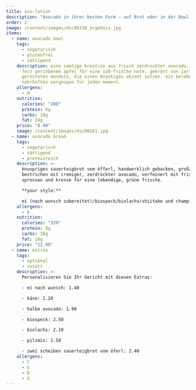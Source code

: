 ```yaml
---
title: avo-lution
description: "Avocado in ihrer besten Form – auf Brot oder in der Bowl. Frisch, cremig und voll guter Fette für Körper und Geist."
order: 2
image: /content/images/dsc00338_ergebnis.jpg
items:
  - name: avocado bowl
    tags:
      - vegetarisch
      - glutenfrei
      - sättigend
    description: eine samtige kreation aus frisch zerdrückter avocado, veredelt mit
      fein geriebenem apfel für eine süß-frische note, gekrönt von zart
      gerösteten mandeln, die einen knackigen akzent setzen. ein belebendes,
      nahrhaftes vergnügen für jeden moment.
    allergens:
      - H
    nutrition:
      calories: "300"
      protein: 6g
      carbs: 18g
      fat: 24g
    price: "8.90"
    image: /content/images/dsc00161.jpg
  - name: avocado bread
    tags:
      - vegetarisch
      - sättigend
      - proteinreich
    description: >-
      knuspriges sauerteigbrot vom öfferl, handwerklich gebacken, großzügig
      bestrichen mit cremiger, zerdrückter avocado, verfeinert mit frischen
      sprossen und kresse für eine lebendige, grüne frische.

      **your style:**

      ei (nach wunsch zubereitet)/biospeck/biolachs/shiitake und champignons pilze
    allergens:
      - A
    nutrition:
      calories: "320"
      protein: 8g
      carbs: 38g
      fat: 16g
    price: "12.90"
  - name: extras
    tags:
      - optional
      - zusatz
    description: >-
      Personalisieren Sie Ihr Gericht mit diesen Extras:

      - ei nach wunsch: 1.40

      - käse: 1.20

      - halbe avocado: 1.90

      - biospeck: 2.50

      - biolachs: 2.10

      - pilzmix: 1.50

      - zwei scheiben sauerteigbrot vom öferl: 2.40
    allergens:
      - C
      - G
      - D
      - A
---
```

